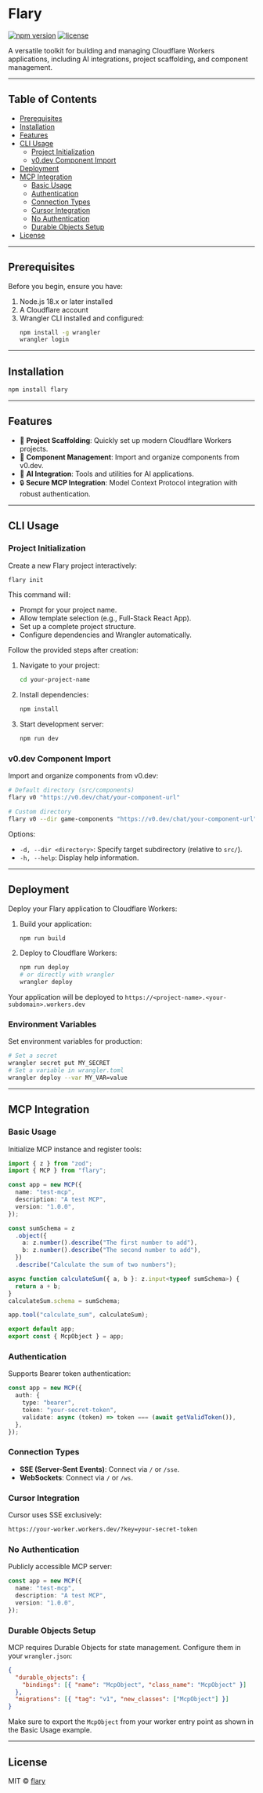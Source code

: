 # Flary

[![npm version](https://img.shields.io/npm/v/flary.svg)](https://www.npmjs.com/package/flary)
[![license](https://img.shields.io/npm/l/flary.svg)](https://github.com/your-repo/flary/blob/main/LICENSE)

A versatile toolkit for building and managing Cloudflare Workers applications, including AI integrations, project scaffolding, and component management.

---

## Table of Contents

- [Prerequisites](#prerequisites)
- [Installation](#installation)
- [Features](#features)
- [CLI Usage](#cli-usage)
  - [Project Initialization](#project-initialization)
  - [v0.dev Component Import](#v0dev-component-import)
- [Deployment](#deployment)
- [MCP Integration](#mcp-integration)
  - [Basic Usage](#basic-usage)
  - [Authentication](#authentication)
  - [Connection Types](#connection-types)
  - [Cursor Integration](#cursor-integration)
  - [No Authentication](#no-authentication)
  - [Durable Objects Setup](#durable-objects-setup)
- [License](#license)

---

## Prerequisites

Before you begin, ensure you have:

1. Node.js 18.x or later installed
2. A Cloudflare account
3. Wrangler CLI installed and configured:
   ```bash
   npm install -g wrangler
   wrangler login
   ```

---

## Installation

```bash
npm install flary
```

---

## Features

- 🚀 **Project Scaffolding**: Quickly set up modern Cloudflare Workers projects.
- 🎨 **Component Management**: Import and organize components from v0.dev.
- 🤖 **AI Integration**: Tools and utilities for AI applications.
- 🔒 **Secure MCP Integration**: Model Context Protocol integration with robust authentication.

---

## CLI Usage

### Project Initialization

Create a new Flary project interactively:

```bash
flary init
```

This command will:

- Prompt for your project name.
- Allow template selection (e.g., Full-Stack React App).
- Set up a complete project structure.
- Configure dependencies and Wrangler automatically.

Follow the provided steps after creation:

1. Navigate to your project:

   ```bash
   cd your-project-name
   ```

2. Install dependencies:

   ```bash
   npm install
   ```

3. Start development server:
   ```bash
   npm run dev
   ```

### v0.dev Component Import

Import and organize components from v0.dev:

```bash
# Default directory (src/components)
flary v0 "https://v0.dev/chat/your-component-url"

# Custom directory
flary v0 --dir game-components "https://v0.dev/chat/your-component-url"
```

Options:

- `-d, --dir <directory>`: Specify target subdirectory (relative to `src/`).
- `-h, --help`: Display help information.

---

## Deployment

Deploy your Flary application to Cloudflare Workers:

1. Build your application:

   ```bash
   npm run build
   ```

2. Deploy to Cloudflare Workers:
   ```bash
   npm run deploy
   # or directly with wrangler
   wrangler deploy
   ```

Your application will be deployed to `https://<project-name>.<your-subdomain>.workers.dev`

### Environment Variables

Set environment variables for production:

```bash
# Set a secret
wrangler secret put MY_SECRET
# Set a variable in wrangler.toml
wrangler deploy --var MY_VAR=value
```

---

## MCP Integration

### Basic Usage

Initialize MCP instance and register tools:

```typescript
import { z } from "zod";
import { MCP } from "flary";

const app = new MCP({
  name: "test-mcp",
  description: "A test MCP",
  version: "1.0.0",
});

const sumSchema = z
  .object({
    a: z.number().describe("The first number to add"),
    b: z.number().describe("The second number to add"),
  })
  .describe("Calculate the sum of two numbers");

async function calculateSum({ a, b }: z.input<typeof sumSchema>) {
  return a + b;
}
calculateSum.schema = sumSchema;

app.tool("calculate_sum", calculateSum);

export default app;
export const { McpObject } = app;
```

### Authentication

Supports Bearer token authentication:

```typescript
const app = new MCP({
  auth: {
    type: "bearer",
    token: "your-secret-token",
    validate: async (token) => token === (await getValidToken()),
  },
});
```

### Connection Types

- **SSE (Server-Sent Events)**: Connect via `/` or `/sse`.
- **WebSockets**: Connect via `/` or `/ws`.

### Cursor Integration

Cursor uses SSE exclusively:

```bash
https://your-worker.workers.dev/?key=your-secret-token
```

### No Authentication

Publicly accessible MCP server:

```typescript
const app = new MCP({
  name: "test-mcp",
  description: "A test MCP",
  version: "1.0.0",
});
```

### Durable Objects Setup

MCP requires Durable Objects for state management. Configure them in your `wrangler.json`:

```json
{
  "durable_objects": {
    "bindings": [{ "name": "McpObject", "class_name": "McpObject" }]
  },
  "migrations": [{ "tag": "v1", "new_classes": ["McpObject"] }]
}
```

Make sure to export the `McpObject` from your worker entry point as shown in the Basic Usage example.

---

## License

MIT © [flary](https://flary.dev/license)
